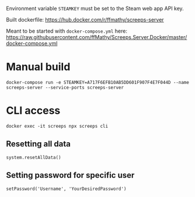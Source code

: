 Environment variable `STEAMKEY` must be set to the Steam web app API key.

Built dockerfile: https://hub.docker.com/r/ffmathy/screeps-server

Meant to be started with `docker-compose.yml` here: https://raw.githubusercontent.com/ffMathy/Screeps.Server.Docker/master/docker-compose.yml

# Manual build
```
docker-compose run -e STEAMKEY=A717F6EFB10AB5DD601F907F4E7F044D --name screeps-server --service-ports screeps-server
```

# CLI access
```
docker exec -it screeps npx screeps cli
```

## Resetting all data
```
system.resetAllData()
```

## Setting password for specific user
```
setPassword('Username', 'YourDesiredPassword')
```
